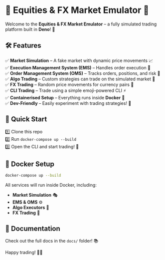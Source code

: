 # 🚀 Equities & FX Market Emulator 🏦

Welcome to the **Equities & FX Market Emulator** – a fully simulated trading platform built in **Deno**! 🎉

## 🛠 Features
✅ **Market Simulation** – A fake market with dynamic price movements 📈  
✅ **Execution Management System (EMS)** – Handles order execution 🎯  
✅ **Order Management System (OMS)** – Tracks orders, positions, and risk 📝  
✅ **Algo Trading** – Custom strategies can trade on the simulated market 🤖  
✅ **FX Trading** – Random price movements for currency pairs 💱  
✅ **CLI Trading** – Trade using a simple emoji-powered CLI ⚡  
✅ **Containerised Setup** – Everything runs inside **Docker** 🐳  
✅ **Dev-Friendly** – Easily experiment with trading strategies! 🧪  

## 🚀 Quick Start

1️⃣ Clone this repo  
2️⃣ Run `docker-compose up --build`  
3️⃣ Open the CLI and start trading! 💸  

## 🐳 Docker Setup
```sh
docker-compose up --build
```
All services will run inside Docker, including:
- **Market Simulation** 🎭
- **EMS & OMS** ⚙️
- **Algo Executors** 🤖
- **FX Trading** 💱

## 📖 Documentation
Check out the full docs in the `docs/` folder! 📚

Happy trading! 🚀🎉
